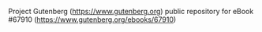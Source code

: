 Project Gutenberg (https://www.gutenberg.org) public repository for
eBook #67910 (https://www.gutenberg.org/ebooks/67910)

